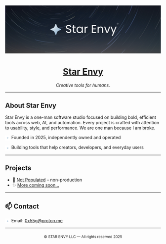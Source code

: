 <p align="center">
  <img src="../images/starenvybanner.png" alt="Star Envy Banner" style="max-width: 100%; height: auto;" />
</p>

<h1 align="center"><strong><u>Star Envy</u></strong></h1>

<p align="center"><em>Creative tools for humans.</em></p>

---

## About Star Envy

Star Envy is a one-man software studio focused on building bold, efficient tools across web, AI, and automation. Every project is crafted with attention to usability, style, and performance. We are one man because I am broke.

<p><img src="../images/staricon.svg" width="16" style="vertical-align: middle;" /> Founded in 2025, independently owned and operated</p>
<p><img src="../images/staricon.svg" width="16" style="vertical-align: middle;" /> Building tools that help creators, developers, and everyday users</p>

---

## Projects

- 🔧 [Not Populated](https://github.com/btvert/) – non-production
- ✨ [More coming soon...](#)

---

## 📫 Contact

<p>
  <img src="images/staricon.svg" width="16" style="vertical-align: middle;" />
  Email: <a href="mailto:0x55g@proton.me">0x55g@proton.me</a>
</p>

---

<p align="center"><sub>© STAR ENVY LLC — All rights reserved 2025</sub></p>
